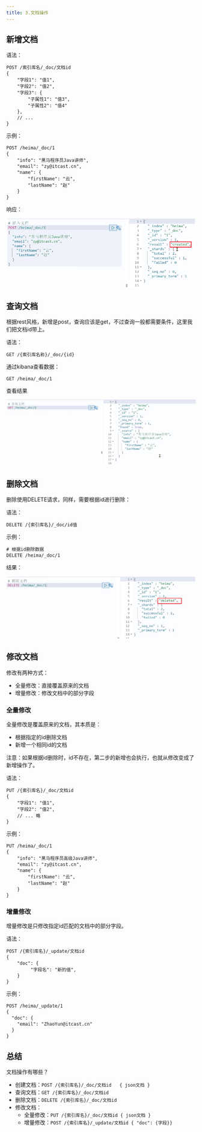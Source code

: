 ```yaml
---
title: 3.文档操作
---
```

## 新增文档

语法：

```
POST /索引库名/_doc/文档id
{
    "字段1": "值1",
    "字段2": "值2",
    "字段3": {
        "子属性1": "值3",
        "子属性2": "值4"
    },
    // ...
}
```

示例：

```
POST /heima/_doc/1
{
    "info": "黑马程序员Java讲师",
    "email": "zy@itcast.cn",
    "name": {
        "firstName": "云",
        "lastName": "赵"
    }
}
```

响应：

![1709885984861](images/1709885984861.png)

## 查询文档

根据rest风格，新增是post，查询应该是get，不过查询一般都需要条件，这里我们把文档id带上。

语法：

```
GET /{索引库名称}/_doc/{id}
```

通过kibana查看数据：

```
GET /heima/_doc/1
```

查看结果

![1709886038629](images/1709886038629.png)

## 删除文档

删除使用DELETE请求，同样，需要根据id进行删除：

语法：

```
DELETE /{索引库名}/_doc/id值
```

示例：

```
# 根据id删除数据
DELETE /heima/_doc/1
```

结果：

![1709886075081](images/1709886075081.png)

## 修改文档

修改有两种方式：

- 全量修改：直接覆盖原来的文档
- 增量修改：修改文档中的部分字段

### 全量修改

全量修改是覆盖原来的文档，其本质是：

* 根据指定的id删除文档
* 新增一个相同id的文档

注意：如果根据id删除时，id不存在，第二步的新增也会执行，也就从修改变成了新增操作了。

语法：

```
PUT /{索引库名}/_doc/文档id
{
    "字段1": "值1",
    "字段2": "值2",
    // ... 略
}

```

示例：

```
PUT /heima/_doc/1
{
    "info": "黑马程序员高级Java讲师",
    "email": "zy@itcast.cn",
    "name": {
        "firstName": "云",
        "lastName": "赵"
    }
}
```

### 增量修改

增量修改是只修改指定id匹配的文档中的部分字段。

语法：

```
POST /{索引库名}/_update/文档id
{
    "doc": {
         "字段名": "新的值",
    }
}
```

示例：

```
POST /heima/_update/1
{
  "doc": {
    "email": "ZhaoYun@itcast.cn"
  }
}
```

## 总结

文档操作有哪些？

* 创建文档：`POST /{索引库名}/_doc/文档id   { json文档 }`
* 查询文档：`GET /{索引库名}/_doc/文档id`
* 删除文档：`DELETE /{索引库名}/_doc/文档id`
* 修改文档：
  * 全量修改：`PUT /{索引库名}/_doc/文档id { json文档 }`
  * 增量修改：`POST /{索引库名}/_update/文档id { "doc": {字段}}`
